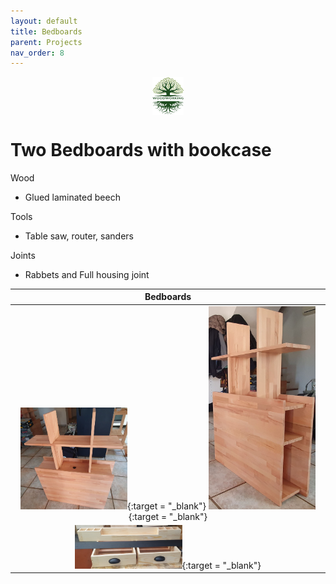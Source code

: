 ```yaml
---
layout: default
title: Bedboards
parent: Projects
nav_order: 8
---
```

<center>
<img src="../media/Lignarius.png" width="10%" height="10%" align="middle"/>
</center>

# Two Bedboards with bookcase

Wood
* Glued laminated beech

Tools
* Table saw, router, sanders


Joints
* Rabbets and Full housing joint


|                                                                                                                                         Bedboards                                                                                                                                          |
|:------------------------------------------------------------------------------------------------------------------------------------------------------------------------------------------------------------------------------------------------------------------------------------------:|
| [<img alt="image" height="35%" src="/media/Bedboard.jpg" width="35%"/>](https://garlatti.github.io/media/Bedboard.jpg){:target = "_blank"}  [<img alt="image" height="35%" src="/media/Bedboard_1.jpg" width="35%"/>](https://garlatti.github.io/media/Bedboard_1.jpg){:target = "_blank"} | 
|                                                                [<img alt="image" height="35%" src="/media/Drawers_Pencil_Holder_2.jpg" width="35%"/>](https://garlatti.github.io/media/Bedboard_2.jpg){:target = "_blank"}                                                                 | 